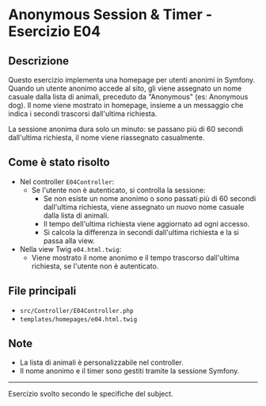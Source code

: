 # Anonymous Session & Timer - Esercizio E04

## Descrizione
Questo esercizio implementa una homepage per utenti anonimi in Symfony. Quando un utente anonimo accede al sito, gli viene assegnato un nome casuale dalla lista di animali, preceduto da "Anonymous" (es: Anonymous dog). Il nome viene mostrato in homepage, insieme a un messaggio che indica i secondi trascorsi dall'ultima richiesta.

La sessione anonima dura solo un minuto: se passano più di 60 secondi dall'ultima richiesta, il nome viene riassegnato casualmente.

## Come è stato risolto
- Nel controller `E04Controller`:
  - Se l'utente non è autenticato, si controlla la sessione:
    - Se non esiste un nome anonimo o sono passati più di 60 secondi dall'ultima richiesta, viene assegnato un nuovo nome casuale dalla lista di animali.
    - Il tempo dell'ultima richiesta viene aggiornato ad ogni accesso.
    - Si calcola la differenza in secondi dall'ultima richiesta e la si passa alla view.
- Nella view Twig `e04.html.twig`:
  - Viene mostrato il nome anonimo e il tempo trascorso dall'ultima richiesta, se l'utente non è autenticato.

## File principali
- `src/Controller/E04Controller.php`
- `templates/homepages/e04.html.twig`

## Note
- La lista di animali è personalizzabile nel controller.
- Il nome anonimo e il timer sono gestiti tramite la sessione Symfony.

---
Esercizio svolto secondo le specifiche del subject.
